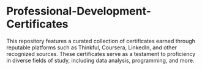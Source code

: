 # Professional-Development-Certificates
This repository features a curated collection of certificates earned through reputable platforms such as Thinkful, Coursera, LinkedIn, and other recognized sources. These certificates serve as a testament to proficiency in diverse fields of study, including data analysis, programming, and more.
